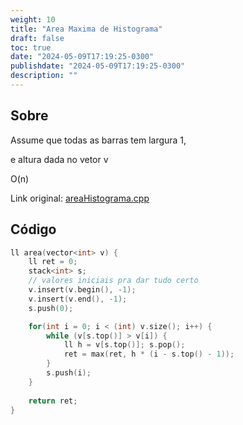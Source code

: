 ```yaml
---
weight: 10
title: "Area Maxima de Histograma"
draft: false
toc: true
date: "2024-05-09T17:19:25-0300"
publishdate: "2024-05-09T17:19:25-0300"
description: ""
---
```


## Sobre
 Assume que todas as barras tem largura 1,

 e altura dada no vetor v



 O(n)



Link original: [areaHistograma.cpp](https://github.com/brunomaletta/Biblioteca/tree/master/Codigo/Problemas/areaHistograma.cpp)

## Código
```cpp
ll area(vector<int> v) {
	ll ret = 0;
	stack<int> s;
	// valores iniciais pra dar tudo certo
	v.insert(v.begin(), -1);
	v.insert(v.end(), -1);
	s.push(0);

	for(int i = 0; i < (int) v.size(); i++) {
		while (v[s.top()] > v[i]) {
			ll h = v[s.top()]; s.pop();
			ret = max(ret, h * (i - s.top() - 1));
		}
		s.push(i);
	}
  
	return ret;
}
```
